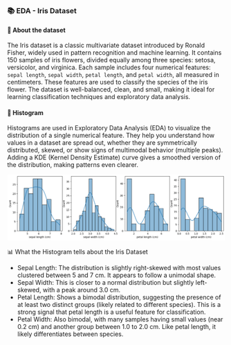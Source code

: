 ### 📚 EDA - Iris Dataset

#### 📄 About the dataset
The Iris dataset is a classic multivariate dataset introduced by Ronald Fisher, widely used in pattern recognition and machine learning. It contains 150 samples of iris flowers, divided equally among three species: setosa, versicolor, and virginica. Each sample includes four numerical features: `sepal length`, `sepal width`, `petal length`, and `petal width`, all measured in centimeters. These features are used to classify the species of the iris flower. The dataset is well-balanced, clean, and small, making it ideal for learning classification techniques and exploratory data analysis.

#### 📄 Histogram
Histograms are used in Exploratory Data Analysis (EDA) to visualize the distribution of a single numerical feature. They help you understand how values in a dataset are spread out, whether they are symmetrically distributed, skewed, or show signs of multimodal behavior (multiple peaks). Adding a KDE (Kernel Density Estimate) curve gives a smoothed version of the distribution, making patterns even clearer.

![Histogram](/assets/histogram.png)

📊 What the Histogram tells about the Iris Dataset
* Sepal Length: The distribution is slightly right-skewed with most values clustered between 5 and 7 cm. It appears to follow a unimodal shape.
* Sepal Width: This is closer to a normal distribution but slightly left-skewed, with a peak around 3.0 cm.
* Petal Length: Shows a bimodal distribution, suggesting the presence of at least two distinct groups (likely related to different species). This is a strong signal that petal length is a useful feature for classification.
* Petal Width: Also bimodal, with many samples having small values (near 0.2 cm) and another group between 1.0 to 2.0 cm. Like petal length, it likely differentiates between species.

